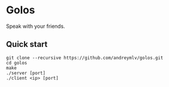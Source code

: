# Golos

Speak with your friends.

## Quick start

```
git clone --recursive https://github.com/andreymlv/golos.git
cd golos
make
./server [port]
./client <ip> [port]
```

